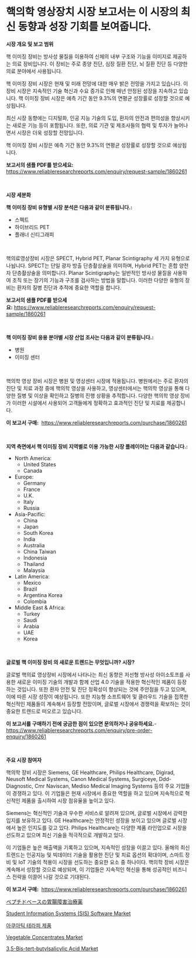 <p><h1>핵의학 영상장치 시장 보고서는 이 시장의 최신 동향과 성장 기회를 보여줍니다.</h1></p><p><strong>시장 개요 및 보고 범위</strong></p>
<p><p>핵 이미징 장비는 방사성 물질을 이용하여 신체의 내부 구조와 기능을 이미지로 제공하는 의료 장비입니다. 이 장비는 주로 종양 진단, 심장 질환 진단, 뇌 질환 진단 등 다양한 의료 분야에서 사용됩니다.</p><p>핵 이미징 장비 시장은 현재 및 미래 전망에 대한 매우 밝은 전망을 가지고 있습니다. 이 장비 시장은 지속적인 기술 혁신과 수요 증가로 인해 매년 안정된 성장을 지속하고 있습니다. 핵 이미징 장비 시장은 예측 기간 동안 9.3%의 연평균 성장률로 성장할 것으로 예상됩니다.</p><p>최신 시장 동향에는 디지털화, 인공 지능 기술의 도입, 환자의 안전과 편의성을 향상시키는 새로운 기능 등이 포함됩니다. 또한, 의료 기관 및 제조사들의 협력 및 투자가 늘어나면서 시장은 더욱 성장할 전망입니다.</p><p>핵 이미징 장비 시장은 예측 기간 동안 9.3%의 연평균 성장률로 성장할 것으로 예상됩니다.</p></p>
<p><strong>보고서의 샘플 PDF를 받으세요:</strong> <a href="https://www.reliableresearchreports.com/enquiry/request-sample/1860261">https://www.reliableresearchreports.com/enquiry/request-sample/1860261</a></p>
<p>&nbsp;</p>
<p><strong>시장 세분화</strong></p>
<p><strong>핵 이미징 장비 유형별 시장 분석은 다음과 같이 분류됩니다.:</strong></p>
<p><ul><li>스펙트</li><li>하이브리드 PET</li><li>플래너 신티그래피</li></ul></p>
<p>&nbsp;</p>
<p><p>핵의료영상장비 시장은 SPECT, Hybrid PET, Planar Scintigraphy 세 가지 유형으로 나뉩니다. SPECT는 단일 광자 방출 단층촬상술을 의미하며, Hybrid PET는 혼합 양전자 단층촬상술을 의미합니다. Planar Scintigraphy는 일반적인 방사성 물질을 사용하여 조직 또는 장기의 기능과 구조를 검사하는 방법을 말합니다. 이러한 다양한 유형의 장비는 환자의 질병 진단과 추적에 중요한 역할을 합니다.</p></p>
<p><strong>보고서의 샘플 PDF를 받으세요:</strong>&nbsp;<a href="https://www.reliableresearchreports.com/enquiry/request-sample/1860261">https://www.reliableresearchreports.com/enquiry/request-sample/1860261</a></p>
<p>&nbsp;</p>
<p><strong> 핵 이미징 장비 응용 분야별 시장 산업 조사는 다음과 같이 분류됩니다.:</strong></p>
<p><ul><li>병원</li><li>이미징 센터</li></ul></p>
<p>&nbsp;</p>
<p><p>핵의학 영상 장비 시장은 병원 및 영상센터 시장에 적용됩니다. 병원에서는 주로 환자의 진단 및 치료 과정 중에 핵의학 영상을 사용하고, 영상센터에서는 핵의학 영상을 통해 다양한 질병 및 이상을 확인하고 질병의 진행 상황을 추적합니다. 다양한 핵의학 영상 장비가 이러한 시설에서 사용되어 고객들에게 정확하고 효과적인 진단 및 치료를 제공합니다.</p></p>
<p><strong>이 보고서 구매:</strong>&nbsp; <a href="https://www.reliableresearchreports.com/purchase/1860261">https://www.reliableresearchreports.com/purchase/1860261</a></p>
<p>&nbsp;</p>
<p><strong>지역 측면에서 핵 이미징 장비 지역별로 이용 가능한 시장 플레이어는 다음과 같습니다.:</strong></p>
<p><ul>
    <li>
        North America:
        <ul>
            <li>United States</li>
            <li>Canada</li>
        </ul>
    </li>
    <li>
        Europe:
        <ul>
            <li>Germany</li>
            <li>France</li>
            <li>U.K.</li>
            <li>Italy</li>
            <li>Russia</li>
        </ul>
    </li>
    <li>
        Asia-Pacific:
        <ul>
            <li>China</li>
            <li>Japan</li>
            <li>South Korea</li>
            <li>India</li>
            <li>Australia</li>
            <li>China Taiwan</li>
            <li>Indonesia</li>
            <li>Thailand</li>
            <li>Malaysia</li>
        </ul>
    </li>
    <li>
        Latin America:
        <ul>
            <li>Mexico</li>
            <li>Brazil</li>
            <li>Argentina Korea</li>
            <li>Colombia</li>
        </ul>
    </li>
    <li>
        Middle East & Africa:
        <ul>
            <li>Turkey</li>
            <li>Saudi</li>
            <li>Arabia</li>
            <li>UAE</li>
            <li>Korea</li>
        </ul>
    </li>
    </ul></p>
<p>&nbsp;</p>
<p><strong>글로벌 핵 이미징 장비 의 새로운 트렌드는 무엇입니까? 시장?</strong></p>
<p><p>글로벌 핵의료 영상장비 시장에서 나타나는 최신 동향은 저선형 방사성 아이소토프를 사용한 새로운 이미징 기술의 개발과 함께 산업 4.0 기술을 적용한 혁신적인 제품이 등장하는 것입니다. 또한 환자 안전 및 진단 정확성이 향상되는 것에 주안점을 두고 있으며, 이에 따른 시장 성장이 예상됩니다. 또한 지능형 소프트웨어 및 클라우드 기술을 접목한 혁신적인 제품들이 계속해서 등장할 전망이며, 글로벌 시장에서 경쟁력을 확보하는 것이 중요한 트렌드로 떠오르고 있습니다.</p></p>
<p><strong>이 보고서를 구매하기 전에 궁금한 점이 있으면 문의하거나 공유하세요.</strong>- <a href="https://www.reliableresearchreports.com/enquiry/pre-order-enquiry/1860261">https://www.reliableresearchreports.com/enquiry/pre-order-enquiry/1860261</a></p>
<p>&nbsp;</p>
<p><strong>주요 시장 참여자</strong></p>
<p><p>핵의학 장비 시장은 Siemens, GE Healthcare, Philips Healthcare, Digirad, Neusoft Medical Systems, Canon Medical Systems, Surgiceye, Ddd-Diagnostic, Cmr Naviscan, Mediso Medical Imaging Systems 등의 주요 기업들이 경쟁하고 있다. 이 기업들은 현재 시장에서 중요한 역할을 하고 있으며 지속적으로 혁신적인 제품을 출시하여 시장 점유율을 높이고 있다.</p><p>Siemens는 혁신적인 기술과 우수한 서비스로 알려져 있으며, 글로벌 시장에서 강력한 입지를 보유하고 있다. GE Healthcare는 안정적인 성장을 보이고 있으며 글로벌 시장에서 높은 인지도를 갖고 있다. Philips Healthcare는 다양한 제품 라인업으로 시장을 선도하고 있으며 최신 기술을 적극적으로 개발하고 있다.</p><p>이 기업들은 높은 매출액을 기록하고 있으며, 지속적인 성장을 이끌고 있다. 올해의 최신 트렌드는 인공지능 및 빅데이터 기술을 활용한 진단 및 치료 옵션의 확대이며, 스마트 장비 및 IoT 기술의 적용이 시장을 선도하는 중요한 요소 중 하나이다. 핵의학 장비 시장은 계속해서 성장할 것으로 예상되며, 이 기업들은 지속적인 혁신을 통해 성공적인 비즈니스 전략을 이끌어 나갈 것으로 기대된다.</p></p>
<p><strong>이 보고서 구매:</strong>&nbsp;&nbsp;<a href="https://www.reliableresearchreports.com/purchase/1860261">https://www.reliableresearchreports.com/purchase/1860261</a></p>
<p><p><a href="https://github.com/vhemk0794148/Market-Research-Report-List-1/blob/main/2048419192971.md">ペプチドベースの胃腸障害治療薬</a></p><p><a href="https://issuu.com/reportprime-2/docs/student-information-systems-sis-software-market-si">Student Information Systems (SIS) Software Market</a></p><p><a href="https://medium.com/@williefoster48/%EC%88%98%EC%A4%91-%EC%9A%94%EB%B2%95-%EC%A0%9C%ED%92%88-%EC%8B%9C%EC%9E%A5-%EA%B7%9C%EB%AA%A8%EB%8A%94-%EA%B8%80%EB%A1%9C%EB%B2%8C-%EC%82%B0%EC%97%85%EC%97%90%EC%84%9C-%EC%B5%9C%EA%B3%A0%EC%9D%98-%EB%A7%88%EC%BC%80%ED%8C%85-%EC%B1%84%EB%84%90%EC%9D%84-%EB%82%98%ED%83%80%EB%83%85%EB%8B%88%EB%8B%A4-fb8c2e5fc7b6">아쿠아틱 테라피 제품</a></p><p><a href="https://view.publitas.com/reportprime-1/vegetable-concentrates-market-share-market-new-trends-analysis-report-by-type-by-application-by-end-use-by-region-and-segment-forecasts-2024-2031/">Vegetable Concentrates Market</a></p><p><a href="https://silk-columnist-571.notion.site/3-5-Bis-tert-butylsalicylic-Acid-Market-Size-2024-2031-Global-Industrial-Analysis-Key-Geographica-5fb59c9e240a4f3f82b32f7e10deab40">3,5-Bis-tert-butylsalicylic Acid Market</a></p></p>
